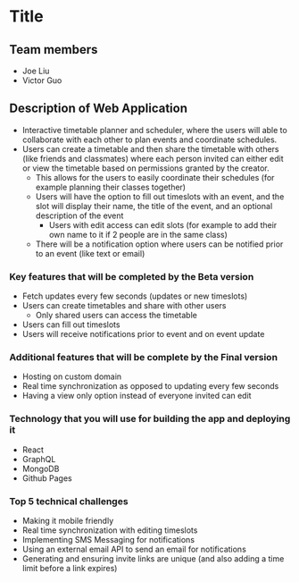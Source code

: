 # Title

## Team members
- Joe Liu
- Victor Guo

## Description of Web Application
- Interactive timetable planner and scheduler, where the users will able to collaborate with each other to plan events and coordinate schedules.
- Users can create a timetable and then share the timetable with others (like friends and classmates) where each person invited can either edit or view the timetable based on permissions granted by the creator.
    - This allows for the users to easily coordinate their schedules (for example planning their classes together) 
    - Users will have the option to fill out timeslots with an event, and the slot will display their name, the title of the event, and an optional description of the event
        - Users with edit access can edit slots (for example to add their own name to it if 2 people are in the same class)
    - There will be a notification option where users can be notified prior to an event (like text or email)


### Key features that will be completed by the Beta version
- Fetch updates every few seconds (updates or new timeslots)
- Users can create timetables and share with other users
    - Only shared users can access the timetable
- Users can fill out timeslots
- Users will receive notifications prior to event and on event update

### Additional features that will be complete by the Final version
- Hosting on custom domain
- Real time synchronization as opposed to updating every few seconds
- Having a view only option instead of everyone invited can edit

### Technology that you will use for building the app and deploying it
- React
- GraphQL
- MongoDB
- Github Pages

### Top 5 technical challenges
- Making it mobile friendly
- Real time synchronization with editing timeslots
- Implementing SMS Messaging for notifications
- Using an external email API to send an email for notifications 
- Generating and ensuring invite links are unique (and also adding a time limit before a link expires)